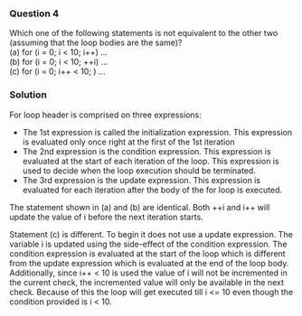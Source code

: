 ### Question 4

Which one of the following statements is not equivalent to the other two (assuming that the loop bodies are the same)?  
(a) for (i = 0; i < 10; i++) …  
(b) for (i = 0; i < 10; ++i) …  
(c) for (i = 0; i++ < 10; ) …  

### Solution

For loop header is comprised on three expressions:
- The 1st expression is called the initialization expression. This expression is evaluated only once right at the first of the 1st iteration  
- The 2nd expression is the condition expression. This expression is evaluated at the start of each iteration of the loop. This expression is used to decide when the loop execution should be terminated.
- The 3rd expression is the update expression. This expression is evaluated for each iteration after the body of the for loop is executed.    

The statement shown in (a) and (b) are identical. Both ++i and i++ will update the value of i before the next iteration starts.

Statement (c) is different. To begin it does not use a update expression. The variable i is updated using the side-effect of the condition expression. The condition expression is evaluated at the start of the loop which is different from the update expression which is evaluated at the end of the loop body. Additionally, since i++ < 10 is used the value of i will not be incremented in the current check, the incremented value will only be available in the next check. Because of this the loop will get executed till i <= 10 even though the condition provided is i < 10.
